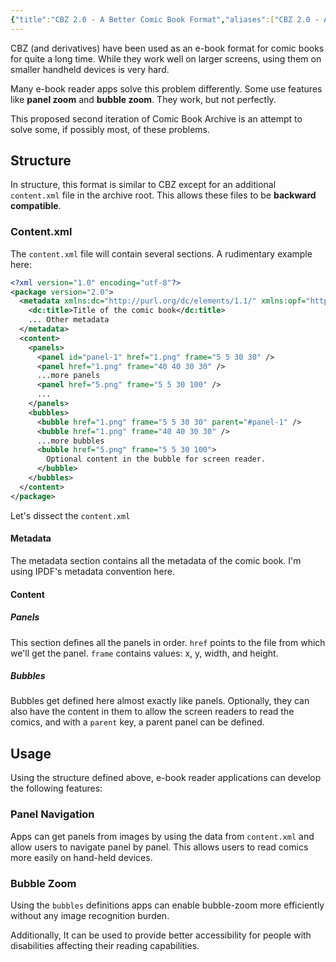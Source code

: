 ```yaml
---
{"title":"CBZ 2.0 - A Better Comic Book Format","aliases":["CBZ 2.0 - A Better Comic Book Format"],"created":"2023-04-25T09:32:42+06:00","updated":"2023-07-12T09:26:54+06:00","tags":["techincal-draft","ebook","comic-book"],"dg-publish":true,"dg-note-icon":1,"dg-path":"Technical Drafts/CBZ 2.0 - A Better Comic Book Archive.md","permalink":"/technical-drafts/cbz-2-0-a-better-comic-book-archive/","dgPassFrontmatter":true,"noteIcon":1}
---
```


CBZ (and derivatives) have been used as an e-book format for comic books for quite a long time. While they work well on larger screens, using them on smaller handheld devices is very hard.

Many e-book reader apps solve this problem differently. Some use features like **panel zoom** and **bubble zoom**. They work, but not perfectly.

This proposed second iteration of Comic Book Archive is an attempt to solve some, if possibly most, of these problems.

## Structure
In structure, this format is similar to CBZ except for an additional `content.xml` file in the archive root. This allows these files to be **backward compatible**.

### Content.xml
The `content.xml` file will contain several sections. A rudimentary example here:

```xml
<?xml version="1.0" encoding="utf-8"?>
<package version="2.0">
  <metadata xmlns:dc="http://purl.org/dc/elements/1.1/" xmlns:opf="http://www.idpf.org/2007/opf">
    <dc:title>Title of the comic book</dc:title>
    ... Other metadata
  </metadata>
  <content>
    <panels>
      <panel id="panel-1" href="1.png" frame="5 5 30 30" />
      <panel href="1.png" frame="40 40 30 30" />
      ...more panels
      <panel href="5.png" frame="5 5 30 100" />
      ...
    </panels>
    <bubbles>
      <bubble href="1.png" frame="5 5 30 30" parent="#panel-1" />
      <bubble href="1.png" frame="40 40 30 30" />
      ...more bubbles
      <bubble href="5.png" frame="5 5 30 100">
        Optional content in the bubble for screen reader.
      </bubble>
    </bubbles>
  </content>
</package>
```

Let's dissect the `content.xml`

#### Metadata
The metadata section contains all the metadata of the comic book. I'm using IPDF's metadata convention here.

#### Content
##### Panels
This section defines all the panels in order. `href` points to the file from which we'll get the panel. `frame` contains values: x, y, width, and height.

##### Bubbles
Bubbles get defined here almost exactly like panels. Optionally, they can also have the content in them to allow the screen readers to read the comics, and with a `parent` key, a parent panel can be defined.

## Usage
Using the structure defined above, e-book reader applications can develop the following features:

### Panel Navigation
Apps can get panels from images by using the data from `content.xml` and allow users to navigate panel by panel. This allows users to read comics more easily on hand-held devices.

### Bubble Zoom
Using the `bubbles` definitions apps can enable bubble-zoom more efficiently without any image recognition burden.

Additionally, It can be used to provide better accessibility for people with disabilities affecting their reading capabilities.